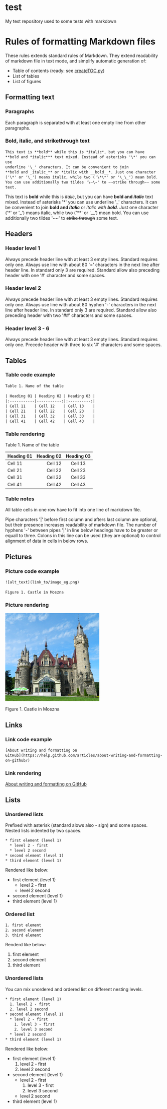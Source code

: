 


test
================================================================================
My test repository used to some tests with markdown



Rules of formatting Markdown files
================================================================================

These rules extends standard rules of Markdown. They extend readability of
markdown file in text mode, and simplify automatic generation of:
* Table of contents
  (ready: see
  [createTOC.py](https://github.com/adam-kami-1/test/blob/master/createTOC.py))
* List of tables
* List of figures



Formatting text
--------------------------------------------------------------------------------



### Paragraphs

Each paragraph is separated with at least one empty line from other paragraphs.



### Bold, italic, and strikethrough text

```
This text is **bold** while this is *italic*, but you can have
**bold and *italic*** text mixed. Instead of asterisks '\*' you can use
underline '\_' characters. It can be convenient to join
**bold and _italic_** or *italic with __bold__*. Just one character
('\*' or '\_') means italic, while two ('\*\*' or '\_\_') mean bold.
You can use additionally two tildes '\~\~' to ~~strike through~~ some text.
```

This text is **bold** while this is *italic*, but you can have
**bold and *italic*** text mixed. Instead of asterisks '\*' you can use
underline '\_' characters. It can be convenient to join
**bold and _italic_** or *italic with __bold__*. Just one character
('\*' or '\_') means italic, while two ('\*\*' or '\_\_') mean bold.
You can use additionally two tildes '\~\~' to ~~strike through~~ some text.



Headers
--------------------------------------------------------------------------------



### Header level 1

Always precede header line with at least 3 empty lines. Standard requires
only one. Always use line with about 80 '=' characters in the next line after
header line. In standard only 3 are required. Standard allow also preceding
header with one '\#' character and some spaces.



### Header level 2

Always precede header line with at least 3 empty lines. Standard requires
only one. Always use line with about 80 hyphen '\-' characters in the next
line after header line. In standard only 3 are required. Standard allow
also preceding header with two '\#\#' characters and some spaces.



### Header level 3 - 6

Always precede header line with at least 3 empty lines. Standard requires
only one. Precede header with three to six '\#' characters and some spaces.



Tables
--------------------------------------------------------------------------------



### Table code example

```
Table 1. Name of the table

| Heading 01 | Heading 02 | Heading 03 |
|:-----------|-----------:|:----------:|
| Cell 11    | Cell 12    | Cell 13    |
| Cell 21    | Cell 22    | Cell 23    |
| Cell 31    | Cell 32    | Cell 33    |
| Cell 41    | Cell 42    | Cell 43    |
```



### Table rendering

Table 1. Name of the table

| Heading 01 | Heading 02 | Heading 03 |
|:-----------|-----------:|:----------:|
| Cell 11    | Cell 12    | Cell 13    |
| Cell 21    | Cell 22    | Cell 23    |
| Cell 31    | Cell 32    | Cell 33    |
| Cell 41    | Cell 42    | Cell 43    |



### Table notes

All table cells in one row have to fit into one line of markdown file.

Pipe characters '|' before first column and afters last column are optional,
but their presence increases readability of markdown file. The number of
hyphens '\-' between pipes '|' in line below headings have to be greater or
equall to three. Colons in this line can be used (they are optional) to
control alignment of data in cells in below rows.



Pictures
--------------------------------------------------------------------------------



### Picture code example

```
![alt_text](link_to/image_eg.png)

Figure 1. Castle in Moszna
```



### Picture rendering

![alt_text](link_to/image_eg.png)

Figure 1. Castle in Moszna



Links
--------------------------------------------------------------------------------



### Link code example

```
[About writing and formatting on
GitHub](https://help.github.com/articles/about-writing-and-formatting-on-github/)
```



### Link rendering

[About writing and formatting on
GitHub](https://help.github.com/articles/about-writing-and-formatting-on-github/)



Lists
--------------------------------------------------------------------------------



### Unordered lists

Prefixed with asterisk (standard alows also \- sign) and some spaces. Nested
lists indented by two spaces.

```
* first element (level 1)
  * level 2 - first
  * level 2 second
* second element (level 1)
* third element (level 1)
```

Rendered like below:

* first element (level 1)
  * level 2 - first
  * level 2 second
* second element (level 1)
* third element (level 1)



### Ordered list

```
1. first element
2. second element
3. third element
```

Renderd like below:

1. first element
2. second element
3. third element



### Unordered lists

You can mix unordered and ordered list on different nesting levels.

```
* first element (level 1)
  1. level 2 - first
  2. level 2 second
* second element (level 1)
  * level 2 - first
    1. level 3 - first
    2. level 3 second
  * level 2 second
* third element (level 1)
```

Rendered like below:

* first element (level 1)
  1. level 2 - first
  2. level 2 second
* second element (level 1)
  * level 2 - first
    1. level 3 - first
    2. level 3 second
  * level 2 second
* third element (level 1)
